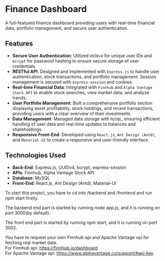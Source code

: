 # Finance Dashboard

A full-featured finance dashboard providing users with real-time financial data, portfolio management, and secure user authentication.

## Features

- **Secure User Authentication**: Utilized `UUIDv4` for unique user IDs and `bcrypt` for password hashing to ensure secure storage of user credentials.
- **RESTful API**: Designed and implemented with `Express.js` to handle user authentication, stock transactions, and portfolio management. Session management is secured with `express-session` and cookies.
- **Real-time Financial Data**: Integrated with `Finnhub` and `Alpha Vantage Stock API` to enable stock searches, view market data, and analyze trends.
- **User Portfolio Management**: Built a comprehensive portfolio section displaying asset profitability, stock holdings, and recent transactions, providing users with a clear overview of their investments.
- **Data Management**: Managed data storage with `MySQL`, ensuring efficient handling of user data and real-time updates to balances and shareholdings.
- **Responsive Front-End**: Developed using `React.js`, `Ant Design (Antd)`, and `Material-UI` to create a responsive and user-friendly interface.

## Technologies Used

- **Back-End**: Express.js, UUIDv4, bcrypt, express-session
- **APIs**: Finnhub, Alpha Vantage Stock API
- **Database**: MySQL
- **Front-End**: React.js, Ant Design (Antd), Material-UI
  
To start this project, you have to cd into /backend and /frontend and run npm start firstly.  
  
The backend end part is started by running node app.js, and it is running on port 3000(by default).
  
The front end part is started by running npm start, and it is running on port 3002.

You have to request your own Finnhub api and Apache Vantage vpi for fetching real market data.  
For Finnhub api: https://finnhub.io/dashboard  
For Apache Vantage api: https://www.alphavantage.co/support/#api-key  
